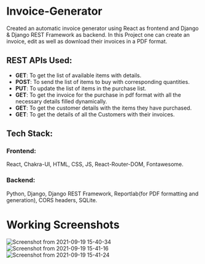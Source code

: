 # Invoice-Generator 
Created an automatic invoice generator using React as frontend and Django & Django REST Framework as backend. 
In this Project one can create an invoice, edit as well as download their invoices in a PDF format. 

## REST APIs Used:
* **GET**: To get the list of available items with details.
* **POST**: To send the list of items to buy with corresponding quantities.
* **PUT**: To update the list of items in the purchase list.
* **GET**: To get the invoice for the purchase in pdf format with all the necessary details filled dynamically.
* **GET**: To get the customer details with the items they have purchased.
* **GET**: To get the details of all the Customers with their invoices.


## Tech Stack:
### Frontend: 
React, Chakra-UI, HTML, CSS, JS, React-Router-DOM, Fontawesome.

### Backend:
Python, Django, Django REST Framework, Reportlab(for PDF formatting and generation), CORS headers, SQLite.


# Working Screenshots
![Screenshot from 2021-09-19 15-40-34](https://user-images.githubusercontent.com/55273506/133924406-5da14380-a809-4e28-8642-fc1941c89629.png)
![Screenshot from 2021-09-19 15-41-16](https://user-images.githubusercontent.com/55273506/133924407-c83aaebb-74da-49c9-831a-751975aee4b2.png)
![Screenshot from 2021-09-19 15-41-24](https://user-images.githubusercontent.com/55273506/133924408-3369e0c9-5d73-4e6c-818e-2581c8813ad0.png)
